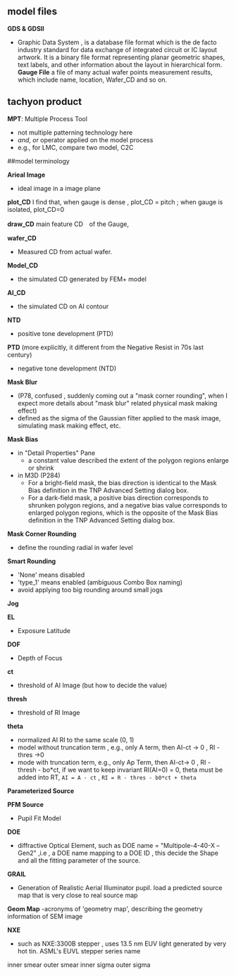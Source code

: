 ## model files

**GDS & GDSII**
  - Graphic Data System , is a database file format which is the de facto industry standard for data exchange of integrated circuit or IC layout artwork. It is a binary file format representing planar geometric shapes, text labels, and other information about the layout in hierarchical form.
**Gauge File**
  a file of many actual wafer points measurement results, which include name, location, Wafer_CD and so on. 

## tachyon product

**MPT**: Multiple Process Tool
  - not multiple patterning technology here
  - *and*, *or* operator applied on the model process
  - e.g., for LMC, compare two model, C2C

##model terminology

**Arieal Image**   
- ideal image in a image plane

**plot_CD** 
  I find that, when gauge is dense  , plot_CD = pitch ; when gauge is isolated, plot_CD=0

**draw_CD**
  main feature CD　of the Gauge, 

**wafer_CD**
  - Measured CD from actual wafer.

**Model_CD**
  - the simulated CD generated by FEM+ model

**AI_CD**
  - the simulated CD on AI contour

**NTD**
  - positive tone development (PTD)

**PTD**
  (more explicitly, it different from the Negative Resist in 70s last century)
  - negative tone development (NTD) 

**Mask Blur**
  - (P78, confused , suddenly coming out a "mask corner rounding", when I expect more details about "mask blur" related physical mask making effect)
  - defined as the sigma of the Gaussian filter applied to the mask image, simulating mask making effect, etc.

**Mask Bias**
  - in "Detail Properties" Pane 
    - a constant value described the extent of the polygon regions enlarge or shrink
  - in M3D  (P284)
    - For a bright-field mask, the bias direction is identical to the Mask Bias definition in the TNP Advanced Setting dialog box.
    - For a dark-field mask, a positive bias direction corresponds to shrunken polygon regions, and a negative bias value corresponds to enlarged polygon regions, which is the opposite of the Mask Bias definition in the TNP Advanced Setting dialog box.

**Mask Corner Rounding**
  - define the rounding radial in wafer level

**Smart Rounding**
  - 'None' means disabled
  - 'type_1' means enabled (ambiguous Combo Box naming)
  - avoid applying too big rounding around small jogs

**Jog**
  
**EL**
  - Exposure Latitude
  
**DOF**
  - Depth of Focus
  
**ct**
  - threshold of AI Image (but how to decide the value)
  
**thresh**
  - threshold of RI Image
  
**theta**
  - normalized AI RI to the same scale (0, 1)
  - model without truncation term , e.g., only A term, then AI-ct -> 0 , RI - thres ->0
  - mode with truncation term, e.g., only Ap Term, then AI-ct-> 0 , RI - thresh - bo*ct, if we want to keep invariant RI(AI=0) = 0, theta must be added into RT, `AI = A - ct` , `RI = R - thres - b0*ct + theta`
  
**Parameterized Source** 

**PFM Source**              
  - Pupil Fit Model 

**DOE**   
  - diffractive Optical Element, such as DOE name = "Multipole-4-40-X –Gen2" ,i.e ,   a DOE name mapping to a DOE ID , this decide the Shape and all the fitting parameter of the source.
  
**GRAIL**  
  - Generation of Realistic Aerial Illuminator pupil. load a predicted source map that is very close to real source map
  
**Geom Map** 
  -acronyms of 'geometry map', describing the geometry information of SEM image

**NXE** 
  - such as  NXE:3300B stepper , uses 13.5 nm EUV light generated by very hot tin. ASML's EUVL stepper series name

inner smear
outer smear
inner sigma
outer sigma

